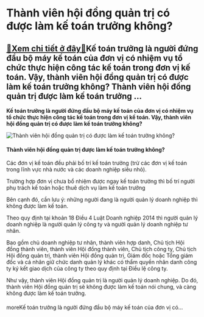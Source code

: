 Thành viên hội đồng quản trị có được làm kế toán trưởng không?
==============================================================

[:gift:Xem chi tiết ở đây:gift:](https://hddtvn.com/thanh-vien-hoi-dong-quan-tri-co-duoc-lam-ke-toan-truong-khong/)Kế toán trưởng là người đứng đầu bộ máy kế toán của đơn vị có nhiệm vụ tổ chức thực hiện công tác kế toán trong đơn vị kế toán. Vậy, thành viên hội đồng quản trị có được làm kế toán trưởng không? Thành viên hội đồng quản trị được làm kế toán trưởng …
----------------------------------------------------------------------------------------------------------------------------------------------------------------------------------------------------------------------------------------------------------

**Kế toán trưởng là người đứng đầu bộ máy kế toán của đơn vị có nhiệm vụ tổ chức thực hiện công tác kế toán trong đơn vị kế toán. Vậy, thành viên hội đồng quản trị có được làm kế toán trưởng không?**


![Thành viên hội đồng quản trị có được làm kế toán trưởng không?](https://hddtvn.com/wp-content/uploads/2021/01/confident-business-team-with-leader_1098-3228.jpg "Thành viên hội đồng quản trị có được làm kế toán trưởng không?")


#### **Thành viên hội đồng quản trị được làm kế toán trưởng không?**


Các đơn vị kế toán đều phải bố trí kế toán trưởng (trừ các đơn vị kế toán trong lĩnh vực nhà nước và các doanh nghiệp siêu nhỏ).


Trường hợp đơn vị chưa bổ nhiệm được ngay kế toán trưởng thì bố trí người phụ trách kế toán hoặc thuê dịch vụ làm kế toán trưởng


Bên cạnh đó, cần lưu ý: những người đang là người quản lý doanh nghiệp thì không được làm kế toán.


Theo quy định tại khoản 18 Điều 4 Luật Doanh nghiệp 2014 thì người quản lý doanh nghiệp là người quản lý công ty và người quản lý doanh nghiệp tư nhân.


Bao gồm chủ doanh nghiệp tư nhân, thành viên hợp danh, Chủ tịch Hội đồng thành viên, thành viên Hội đồng thành viên, Chủ tịch công ty, Chủ tịch Hội đồng quản trị, thành viên Hội đồng quản trị, Giám đốc hoặc Tổng giám đốc và cá nhân giữ chức danh quản lý khác có thẩm quyền nhân danh công ty ký kết giao dịch của công ty theo quy định tại Điều lệ công ty.


Như vậy, thành viên Hội đồng quản trị là người quản lý doanh nghiệp. Do đó, thành viên Hội đồng quản trị sẽ không được làm kế toán nói chung, và càng không được làm kế toán trưởng.


#### 


moreKế toán trưởng là người đứng đầu bộ máy kế toán của đơn vị có…

